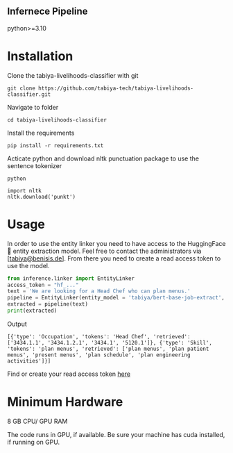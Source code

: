 
## Infernece Pipeline

python>=3.10
# Installation
Clone the tabiya-livelihoods-classifier with git

```
git clone https://github.com/tabiya-tech/tabiya-livelihoods-classifier.git
```

Navigate to folder

```
cd tabiya-livelihoods-classifier
```

Install the requirements

```
pip install -r requirements.txt
```

Acticate python and download nltk punctuation package to use the sentence tokenizer

```
python
```

```
import nltk
nltk.download('punkt')
```

# Usage

In order to use the entity linker you need to have access to the HuggingFace 🤗 entity extraction model. Feel free to contact the administrators via [tabiya@benisis.de].
From there you need to create a read access token to use the model.  
```python
from inference.linker import EntityLinker
access_token = "hf_..."
text = 'We are looking for a Head Chef who can plan menus.'
pipeline = EntityLinker(entity_model = 'tabiya/bert-base-job-extract', similarity_model = 'all-MiniLM-L6-v2', hf_token = access_token)
extracted = pipeline(text)
print(extracted)
```
Output

```
[{'type': 'Occupation', 'tokens': 'Head Chef', 'retrieved': ['3434.1.1', '3434.1.2.1', '3434.1', '5120.1']}, {'type': 'Skill', 'tokens': 'plan menus', 'retrieved': ['plan menus', 'plan patient menus', 'present menus', 'plan schedule', 'plan engineering activities']}]
```

Find or create your read access token [here](https://huggingface.co/settings/tokens)

# Minimum Hardware

8 GB CPU/ GPU RAM 

The code runs in GPU, if available. Be sure your machine has cuda installed, if running on GPU.
